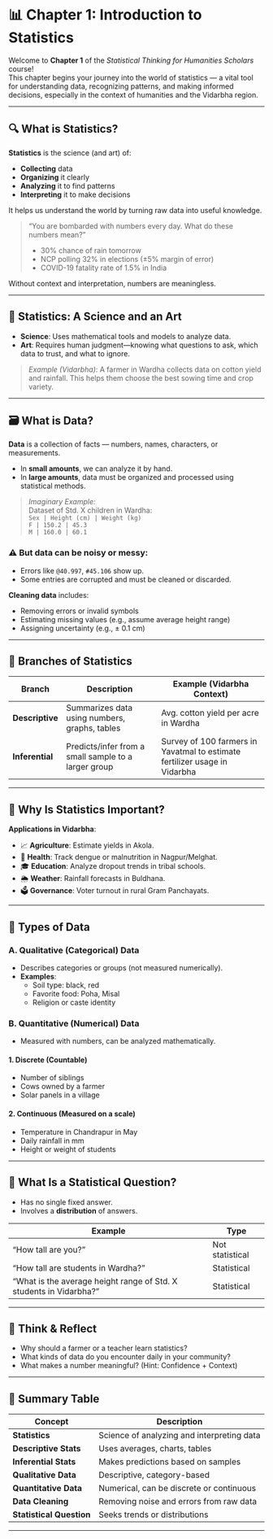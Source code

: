 # 📊 Chapter 1: Introduction to Statistics

Welcome to **Chapter 1** of the *Statistical Thinking for Humanities Scholars* course!  
This chapter begins your journey into the world of statistics — a vital tool for understanding data, recognizing patterns, and making informed decisions, especially in the context of humanities and the Vidarbha region.

---

## 🔍 What is Statistics?

**Statistics** is the science (and art) of:
- **Collecting** data
- **Organizing** it clearly
- **Analyzing** it to find patterns
- **Interpreting** it to make decisions

It helps us understand the world by turning raw data into useful knowledge.

> “You are bombarded with numbers every day. What do these numbers mean?”  
> - 30% chance of rain tomorrow  
> - NCP polling 32% in elections (±5% margin of error)  
> - COVID-19 fatality rate of 1.5% in India  

Without context and interpretation, numbers are meaningless.

---

## 📘 Statistics: A Science and an Art

- **Science**: Uses mathematical tools and models to analyze data.
- **Art**: Requires human judgment—knowing what questions to ask, which data to trust, and what to ignore.

> *Example (Vidarbha)*: A farmer in Wardha collects data on cotton yield and rainfall. This helps them choose the best sowing time and crop variety.

---

## 🗃️ What is Data?

**Data** is a collection of facts — numbers, names, characters, or measurements.

- In **small amounts**, we can analyze it by hand.
- In **large amounts**, data must be organized and processed using statistical methods.

> *Imaginary Example:*  
> Dataset of Std. X children in Wardha:  
> `Sex | Height (cm) | Weight (kg)`  
> `F | 150.2 | 45.3`  
> `M | 160.0 | 60.1`

### ⚠️ But data can be **noisy or messy**:
- Errors like `@40.997`, `#45.106` show up.
- Some entries are corrupted and must be cleaned or discarded.

**Cleaning data** includes:
- Removing errors or invalid symbols
- Estimating missing values (e.g., assume average height range)
- Assigning uncertainty (e.g., ± 0.1 cm)

---

## 📘 Branches of Statistics

| Branch               | Description                                           | Example (Vidarbha Context)                         |
|----------------------|-------------------------------------------------------|----------------------------------------------------|
| **Descriptive**      | Summarizes data using numbers, graphs, tables         | Avg. cotton yield per acre in Wardha               |
| **Inferential**      | Predicts/infer from a small sample to a larger group  | Survey of 100 farmers in Yavatmal to estimate fertilizer usage in Vidarbha |

---

## 📌 Why Is Statistics Important?

**Applications in Vidarbha**:
- 📈 **Agriculture**: Estimate yields in Akola.
- 🏥 **Health**: Track dengue or malnutrition in Nagpur/Melghat.
- 🎓 **Education**: Analyze dropout trends in tribal schools.
- 🌦️ **Weather**: Rainfall forecasts in Buldhana.
- 🗳️ **Governance**: Voter turnout in rural Gram Panchayats.

---

## 🧩 Types of Data

### A. **Qualitative (Categorical) Data**
- Describes categories or groups (not measured numerically).
- **Examples**:
  - Soil type: black, red
  - Favorite food: Poha, Misal
  - Religion or caste identity

### B. **Quantitative (Numerical) Data**
- Measured with numbers, can be analyzed mathematically.

#### 1. **Discrete** (Countable)
- Number of siblings
- Cows owned by a farmer
- Solar panels in a village

#### 2. **Continuous** (Measured on a scale)
- Temperature in Chandrapur in May
- Daily rainfall in mm
- Height or weight of students

---

## 🎯 What Is a Statistical Question?

- Has no single fixed answer.
- Involves a **distribution** of answers.

| Example                              | Type                |
|--------------------------------------|---------------------|
| “How tall are you?”                  | Not statistical     |
| “How tall are students in Wardha?”   | Statistical         |
| “What is the average height range of Std. X students in Vidarbha?” | Statistical |

---

## 💬 Think & Reflect

- Why should a farmer or a teacher learn statistics?
- What kinds of data do you encounter daily in your community?
- What makes a number meaningful? (Hint: Confidence + Context)

---

## 📝 Summary Table

| Concept                   | Description                                      |
|---------------------------|--------------------------------------------------|
| **Statistics**            | Science of analyzing and interpreting data       |
| **Descriptive Stats**     | Uses averages, charts, tables                    |
| **Inferential Stats**     | Makes predictions based on samples               |
| **Qualitative Data**      | Descriptive, category-based                      |
| **Quantitative Data**     | Numerical, can be discrete or continuous         |
| **Data Cleaning**         | Removing noise and errors from raw data          |
| **Statistical Question**  | Seeks trends or distributions                    |

---


